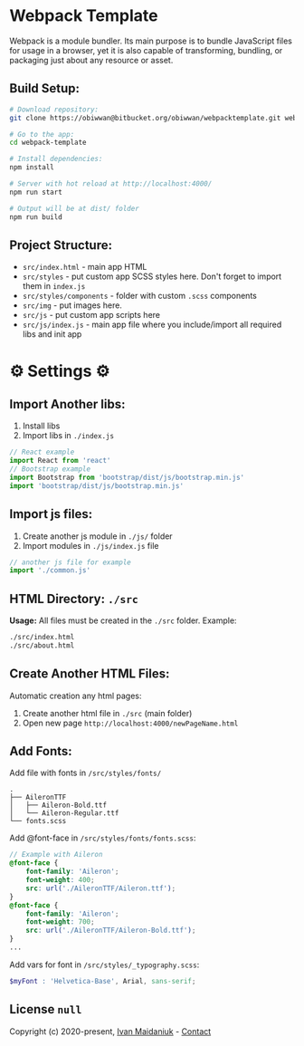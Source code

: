 # Webpack Template

Webpack is a module bundler. Its main purpose is to bundle JavaScript files for usage in a browser, yet it is also capable of transforming, bundling, or packaging just about any resource or asset.

## Build Setup:

``` bash
# Download repository:
git clone https://obiwwan@bitbucket.org/obiwwan/webpacktemplate.git webpack-template

# Go to the app:
cd webpack-template

# Install dependencies:
npm install

# Server with hot reload at http://localhost:4000/
npm run start

# Output will be at dist/ folder
npm run build
```

## Project Structure:

* `src/index.html` - main app HTML
* `src/styles` - put custom app SCSS styles here. Don't forget to import them in `index.js`
* `src/styles/components` - folder with custom `.scss` components
* `src/img` - put images here.
* `src/js` - put custom app scripts here
* `src/js/index.js` - main app file where you include/import all required libs and init app

# ⚙️ Settings ⚙️
## Import Another libs:
1. Install libs
2. Import libs in `./index.js`
``` js
// React example
import React from 'react'
// Bootstrap example
import Bootstrap from 'bootstrap/dist/js/bootstrap.min.js'
import 'bootstrap/dist/js/bootstrap.min.js'
```

## Import js files:
1. Create another js module in `./js/` folder
2. Import modules in `./js/index.js` file
``` js
// another js file for example
import './common.js'
```

## HTML Directory: `./src`
 **Usage:**
All files must be created in the `./src` folder.
Example:
``` bash
./src/index.html
./src/about.html
```

## Create Another HTML Files:
Automatic creation any html pages:
1. Create another html file in `./src` (main folder)
2. Open new page `http://localhost:4000/newPageName.html`


## Add Fonts:
Add file with fonts in `/src/styles/fonts/`
```
.
├── AileronTTF
│   ├── Aileron-Bold.ttf
│   └── Aileron-Regular.ttf
└── fonts.scss
```
Add @font-face in `/src/styles/fonts/fonts.scss`:

``` scss
// Example with Aileron
@font-face {
    font-family: 'Aileron';
    font-weight: 400;
    src: url('./AileronTTF/Aileron.ttf');
}
@font-face {
    font-family: 'Aileron';
    font-weight: 700;
    src: url('./AileronTTF/Aileron-Bold.ttf');
}
...
```

Add vars for font in `/src/styles/_typography.scss`:

``` scss
$myFont : 'Helvetica-Base', Arial, sans-serif;
```

## License `null`

Copyright (c) 2020-present, [Ivan Maidaniuk](https://github.com/obiwan00) - [Contact](https://t.me/ivan_maidaniuk)
